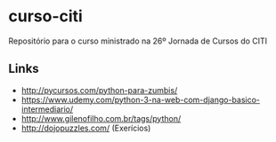 # curso-citi
Repositório para o curso ministrado na 26º Jornada de Cursos do CITI


## Links

- http://pycursos.com/python-para-zumbis/
- https://www.udemy.com/python-3-na-web-com-django-basico-intermediario/
- http://www.gilenofilho.com.br/tags/python/
- http://dojopuzzles.com/ (Exerícios)
